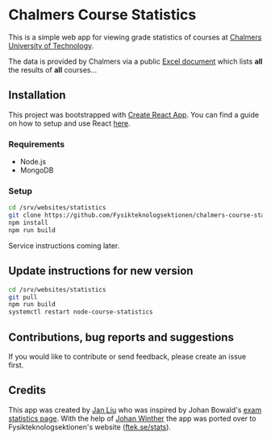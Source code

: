 # Chalmers Course Statistics
This is a simple web app for viewing grade statistics of courses at [Chalmers University of Technology](https://chalmers.se).

The data is provided by Chalmers via a public [Excel document](http://document.chalmers.se/doc/00000000-0000-0000-0000-00001C968DC6) which lists **all** the results of **all** courses...

## Installation
This project was bootstrapped with [Create React App](https://github.com/facebookincubator/create-react-app).
You can find a guide on how to setup and use React [here](https://github.com/facebookincubator/create-react-app/blob/master/packages/react-scripts/template/README.md).

### Requirements
- Node.js
- MongoDB

### Setup
```bash
cd /srv/websites/statistics
git clone https://github.com/Fysikteknologsektionen/chalmers-course-stats/
npm install
npm run build
```
Service instructions coming later.


## Update instructions for new version
```bash
cd /srv/websites/statistics
git pull
npm run build
systemctl restart node-course-statistics
```

## Contributions, bug reports and suggestions
If you would like to contribute or send feedback, please create an issue first.

## Credits
This app was created by [Jan Liu](https://github.com/fsharpasharp/) who was inspired by Johan Bowald's [exam statistics page](http://tenta.bowald.se). With the help of [Johan Winther](https://github.com/JohanWinther) the app was ported over to Fysikteknologsektionen's website ([ftek.se/stats](https://ftek.se/stats)).
